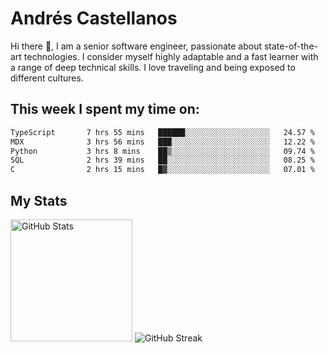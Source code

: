 # Andrés Castellanos

Hi there 👋, I am a senior software engineer, passionate about state-of-the-art technologies. I consider myself highly adaptable and a fast learner with a range of deep technical skills. I love traveling and being exposed to different cultures.

## This week I spent my time on:

<!--START_SECTION:waka-->

```txt
TypeScript       7 hrs 55 mins   ██████░░░░░░░░░░░░░░░░░░░   24.57 %
MDX              3 hrs 56 mins   ███░░░░░░░░░░░░░░░░░░░░░░   12.22 %
Python           3 hrs 8 mins    ██▒░░░░░░░░░░░░░░░░░░░░░░   09.74 %
SQL              2 hrs 39 mins   ██░░░░░░░░░░░░░░░░░░░░░░░   08.25 %
C                2 hrs 15 mins   █▓░░░░░░░░░░░░░░░░░░░░░░░   07.01 %
```

<!--END_SECTION:waka-->

## My Stats

<img height="195" src="https://github-readme-stats.vercel.app/api?username=andrescv&show_icons=true&theme=onedark&hide_border=true&card_width=495" alt="GitHub Stats" />

<img src="https://streak-stats.demolab.com?user=andrescv&theme=one-dark-pro&hide_border=true" alt="GitHub Streak" />
